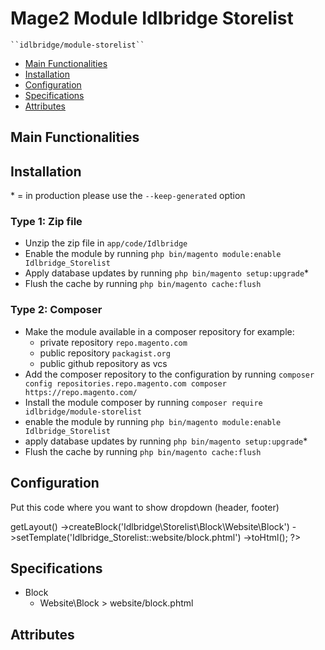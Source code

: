 # Mage2 Module Idlbridge Storelist

    ``idlbridge/module-storelist``

 - [Main Functionalities](#markdown-header-main-functionalities)
 - [Installation](#markdown-header-installation)
 - [Configuration](#markdown-header-configuration)
 - [Specifications](#markdown-header-specifications)
 - [Attributes](#markdown-header-attributes)


## Main Functionalities


## Installation
\* = in production please use the `--keep-generated` option

### Type 1: Zip file

 - Unzip the zip file in `app/code/Idlbridge`
 - Enable the module by running `php bin/magento module:enable Idlbridge_Storelist`
 - Apply database updates by running `php bin/magento setup:upgrade`\*
 - Flush the cache by running `php bin/magento cache:flush`

### Type 2: Composer

 - Make the module available in a composer repository for example:
    - private repository `repo.magento.com`
    - public repository `packagist.org`
    - public github repository as vcs
 - Add the composer repository to the configuration by running `composer config repositories.repo.magento.com composer https://repo.magento.com/`
 - Install the module composer by running `composer require idlbridge/module-storelist`
 - enable the module by running `php bin/magento module:enable Idlbridge_Storelist`
 - apply database updates by running `php bin/magento setup:upgrade`\*
 - Flush the cache by running `php bin/magento cache:flush`


## Configuration

Put this code where you want to show dropdown (header, footer)
  <?php
     echo $this->getLayout()
     ->createBlock('Idlbridge\Storelist\Block\Website\Block')
     ->setTemplate('Idlbridge_Storelist::website/block.phtml')
     ->toHtml();
    ?>


## Specifications

 - Block
	- Website\Block > website/block.phtml


## Attributes



